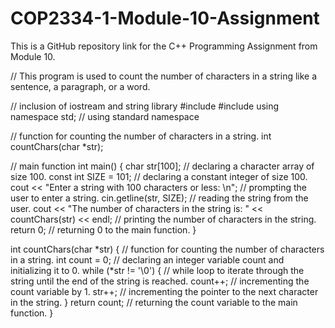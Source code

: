 # COP2334-1-Module-10-Assignment
This is a GitHub repository link for the C++ Programming Assignment from Module 10.

// This program is used to count the number of characters in a string like a sentence, a paragraph, or a word.

// inclusion of iostream and string library
#include <iostream>
#include <string>
using namespace std; // using standard namespace

// function for counting the number of characters in a string.
int countChars(char *str);

// main function
int main() {
  char str[100]; // declaring a character array of size 100.
  const int SIZE = 101; // declaring a constant integer of size 100.
  cout << "Enter a string with 100 characters or less: \n"; // prompting the user to enter a string.
  cin.getline(str, SIZE); // reading the string from the user.
  cout << "The number of characters in the string is: " << countChars(str) << endl; // printing the number of characters in the string.
  return 0; // returning 0 to the main function.
}

int countChars(char *str) { // function for counting the number of characters in a string.
  int count = 0; // declaring an integer variable count and initializing it to 0.
  while (*str != '\0') { // while loop to iterate through the string until the end of the string is reached.
    count++; // incrementing the count variable by 1.
    str++; // incrementing the pointer to the next character in the string.
  }
  return count; // returning the count variable to the main function.
}
